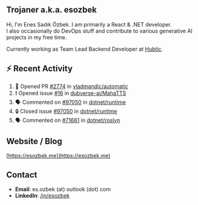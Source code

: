 ##  Trojaner a.k.a. esozbek
Hi, I'm Enes Sadık Özbek. I am primarily a React & .NET developer.  
I also occasionally do DevOps stuff and contribute to various generative AI projects in my free time.

Currently working as Team Lead Backend Developer at [Hubtic](https://hubtic.com/).

## :zap: Recent Activity

<!--START_SECTION:activity-->
1. 💪 Opened PR [#2774](https://github.com/vladmandic/automatic/pull/2774) in [vladmandic/automatic](https://github.com/vladmandic/automatic)
2. ❗ Opened issue [#16](https://github.com/dubverse-ai/MahaTTS/issues/16) in [dubverse-ai/MahaTTS](https://github.com/dubverse-ai/MahaTTS)
3. 🗣 Commented on [#97050](https://github.com/dotnet/runtime/issues/97050#issuecomment-1894687829) in [dotnet/runtime](https://github.com/dotnet/runtime)
4. 🔒 Closed issue [#97050](https://github.com/dotnet/runtime/issues/97050) in [dotnet/runtime](https://github.com/dotnet/runtime)
5. 🗣 Commented on [#71661](https://github.com/dotnet/roslyn/issues/71661#issuecomment-1894676757) in [dotnet/roslyn](https://github.com/dotnet/roslyn)
<!--END_SECTION:activity-->

## Website / Blog
[https://esozbek.me](https://esozbek.me)

## Contact
- **Email**: es.ozbek (at) outlook (dot) com
- **LinkedIn**: [/in/esozbek](https://linkedin.com/in/esozbek)
